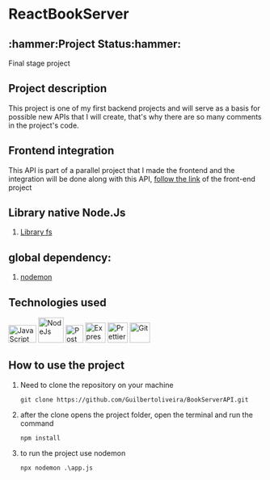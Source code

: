 <h1>ReactBookServer</h1>

<h2>:hammer:Project Status:hammer:</h2>
<p>Final stage project</p>

<h2>Project description</h2>
<p>This project is one of my first backend projects and will serve as a basis for possible new APIs that I will create, that's why there are so many comments in the project's code.</p>

<h2>Frontend integration</h2>
<p>This API is part of a parallel project that I made the frontend and the integration will be done along with this API, <a href="https://github.com/Guilbertoliveira/ReactBook">follow the link</a> of the front-end project</p>

<h2>Library native Node.Js </h2>
<ol><li><a href="https://nodejs.org/api/fs.html#file-system">Library fs</a></li></ol>

<h2> global dependency: </h2>
<ol><li><a href="https://www.npmjs.com/package/nodemon?_blank">nodemon</a></li></ol>

<h2>Technologies used</h2>
<div>
    <img src="https://cdn.jsdelivr.net/gh/devicons/devicon/icons/javascript/javascript-plain.svg" height="35" width="55" title="JavaScript"/>
    <img src="https://cdn.jsdelivr.net/gh/devicons/devicon/icons/nodejs/nodejs-plain-wordmark.svg" width="50" title="NodeJs" />
    <img src="https://www.svgrepo.com/show/354202/postman-icon.svg" width="35" title="Postman" />
    <img src="https://img.icons8.com/?size=512&id=WNoJgbzDr3i2&format=png" width="40" title="Express" />  
    <img src="https://svipas.gallerycdn.vsassets.io/extensions/svipas/prettier-plus/4.2.2/1594129719274/Microsoft.VisualStudio.Services.Icons.Default" width="40" title="Prettier">
    <img src="https://cdn.jsdelivr.net/gh/devicons/devicon/icons/git/git-plain-wordmark.svg" width="40" title="Git" />
</div> 

<h2> How to use the project </h2>
<ol>
<li>Need to clone the repository on your machine</li>

 ```
git clone https://github.com/Guilbertoliveira/BookServerAPI.git
```

<li>after the clone opens the project folder, open the terminal and run the command</li>

```
npm install
```

<li>to run the project use nodemon</li>

```
npx nodemon .\app.js
```

<ol>



